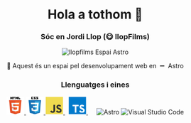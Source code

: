 <h1 align="center">Hola a tothom 👋</h1>
<h3 align="center">Sóc en Jordi Llop (😋 llopFilms)</h3>

<p align="center"> <img src="https://komarev.com/ghpvc/?username=espai-astro&label=Visites Espai Astro&color=0e75b6&style=flat" alt="llopfilms Espai Astro" /> </p>

<div align="center">🌱 Aquest és un espai pel desenvolupament web en &nbsp;➖&nbsp; Astro 
</div>
<h3 align="center">Llenguatges i eines</h3>

<p align="center">
<a href="https://www.w3.org/html/" target="_blank" rel="noreferrer"> <img src="https://raw.githubusercontent.com/devicons/devicon/master/icons/html5/html5-original-wordmark.svg" alt="html5" width="40" height="40"/> </a>
<a href="https://www.w3schools.com/css/" target="_blank" rel="noreferrer"> <img src="https://raw.githubusercontent.com/devicons/devicon/master/icons/css3/css3-original-wordmark.svg" alt="css3" width="40" height="40" /> </a>
<a href="https://developer.mozilla.org/en-US/docs/Web/JavaScript" target="_blank" rel="noreferrer"> <img src="https://raw.githubusercontent.com/devicons/devicon/master/icons/javascript/javascript-original.svg" alt="javascript" width="40" height="40" /> </a>&nbsp;
<a href="https://www.typescriptlang.org/" target="_blank" rel="noreferrer"> <img src="https://raw.githubusercontent.com/devicons/devicon/master/icons/typescript/typescript-original.svg" alt="typescript" width="40" height="40"/> </a>
&nbsp;&nbsp;&nbsp;&nbsp;
<img alt="Astro" src="https://s3-us-west-2.amazonaws.com/ca3db/pbs.twimg.com/53edf69fa04faa522ef9dceb688ac795e7a5199295f447764751ddc3c19ee14a.jpg"  width="42" height="42"/>
<img alt="Visual Studio Code" src="https://img.icons8.com/fluent/36/000000/visual-studio-code-2019.png"/>
</p>
<div align="center">
          

